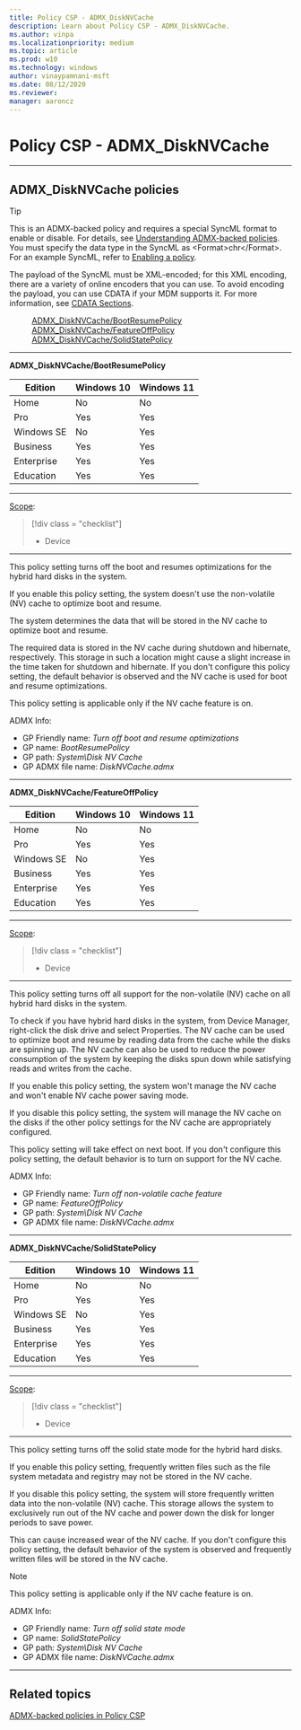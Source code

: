 ```yaml
---
title: Policy CSP - ADMX_DiskNVCache
description: Learn about Policy CSP - ADMX_DiskNVCache.
ms.author: vinpa
ms.localizationpriority: medium
ms.topic: article
ms.prod: w10
ms.technology: windows
author: vinaypamnani-msft
ms.date: 08/12/2020
ms.reviewer: 
manager: aaroncz
---
```


# Policy CSP - ADMX_DiskNVCache


<hr/>

<!--Policies-->
## ADMX_DiskNVCache policies  

> [!TIP]
> This is an ADMX-backed policy and requires a special SyncML format to enable or disable.  For details, see [Understanding ADMX-backed policies](./understanding-admx-backed-policies.md). 
> You must specify the data type in the SyncML as &lt;Format&gt;chr&lt;/Format&gt;. For an example SyncML, refer to [Enabling a policy](./understanding-admx-backed-policies.md#enabling-a-policy).
> 
> The payload of the SyncML must be XML-encoded; for this XML encoding, there are a variety of online encoders that you can use. To avoid encoding the payload, you can use CDATA if your MDM supports it.  For more information, see [CDATA Sections](http://www.w3.org/TR/REC-xml/#sec-cdata-sect).


<dl>
  <dd>
    <a href="#admx-disknvcache-bootresumepolicy">ADMX_DiskNVCache/BootResumePolicy</a>
  </dd>
  <dd>
    <a href="#admx-disknvcache-featureoffpolicy">ADMX_DiskNVCache/FeatureOffPolicy</a>
  </dd>
  <dd>
    <a href="#admx-disknvcache-solidstatepolicy">ADMX_DiskNVCache/SolidStatePolicy</a>
  </dd> 
</dl>


<hr/>

<!--Policy-->
<a href="" id="admx-disknvcache-bootresumepolicy"></a>**ADMX_DiskNVCache/BootResumePolicy**  
<!--SupportedSKUs-->

|Edition|Windows 10|Windows 11|
|--- |--- |--- |
|Home|No|No|
|Pro|Yes|Yes|
|Windows SE|No|Yes|
|Business|Yes|Yes|
|Enterprise|Yes|Yes|
|Education|Yes|Yes|

<!--/SupportedSKUs-->
<hr/>

<!--Scope-->
[Scope](./policy-configuration-service-provider.md#policy-scope):

> [!div class = "checklist"]
> * Device

<hr/>

<!--/Scope-->
<!--Description-->
This policy setting turns off the boot and resumes optimizations for the hybrid hard disks in the system.  

If you enable this policy setting, the system doesn't use the non-volatile (NV) cache to optimize boot and resume.  

The system determines the data that will be stored in the NV cache to optimize boot and resume. 

The required data is stored in the NV cache during shutdown and hibernate, respectively. This storage in such a location might cause a slight increase in the time taken for shutdown and hibernate.  If you don't configure this policy setting, the default behavior is observed and the NV cache is used for boot and resume optimizations. 

This policy setting is applicable only if the NV cache feature is on.

<!--/Description-->

<!--ADMXBacked-->
ADMX Info:  
-   GP Friendly name: *Turn off boot and resume optimizations*
-   GP name: *BootResumePolicy*
-   GP path: *System\Disk NV Cache*
-   GP ADMX file name: *DiskNVCache.admx*

<!--/ADMXBacked-->
<!--/Policy-->
<hr/>

<a href="" id="admx-disknvcache-featureoffpolicy"></a>**ADMX_DiskNVCache/FeatureOffPolicy**  
<!--SupportedSKUs-->

|Edition|Windows 10|Windows 11|
|--- |--- |--- |
|Home|No|No|
|Pro|Yes|Yes|
|Windows SE|No|Yes|
|Business|Yes|Yes|
|Enterprise|Yes|Yes|
|Education|Yes|Yes|

<!--/SupportedSKUs-->
<hr/>

<!--Scope-->
[Scope](./policy-configuration-service-provider.md#policy-scope):

> [!div class = "checklist"]
> * Device

<hr/>

<!--/Scope-->
<!--Description-->
This policy setting turns off all support for the non-volatile (NV) cache on all hybrid hard disks in the system. 

To check if you have hybrid hard disks in the system, from Device Manager, right-click the disk drive and select Properties. The NV cache can be used to optimize boot and resume by reading data from the cache while the disks are spinning up. The NV cache can also be used to reduce the power consumption of the system by keeping the disks spun down while satisfying reads and writes from the cache.  

If you enable this policy setting, the system won't manage the NV cache and won't enable NV cache power saving mode.  

If you disable this policy setting, the system will manage the NV cache on the disks if the other policy settings for the NV cache are appropriately configured. 

This policy setting will take effect on next boot.  If you don't configure this policy setting, the default behavior is to turn on support for the NV cache.

<!--/Description-->

<!--ADMXBacked-->
ADMX Info:  
-   GP Friendly name: *Turn off non-volatile cache feature*
-   GP name: *FeatureOffPolicy*
-   GP path: *System\Disk NV Cache*
-   GP ADMX file name: *DiskNVCache.admx*

<!--/ADMXBacked-->
<!--/Policy-->

<hr/>

<!--Policy-->
<a href="" id="admx-disknvcache-solidstatepolicy"></a>**ADMX_DiskNVCache/SolidStatePolicy**  
<!--SupportedSKUs-->

|Edition|Windows 10|Windows 11|
|--- |--- |--- |
|Home|No|No|
|Pro|Yes|Yes|
|Windows SE|No|Yes|
|Business|Yes|Yes|
|Enterprise|Yes|Yes|
|Education|Yes|Yes|

<!--/SupportedSKUs-->
<hr/>

<!--Scope-->
[Scope](./policy-configuration-service-provider.md#policy-scope):

> [!div class = "checklist"]
> * Device

<hr/>

<!--/Scope-->
<!--Description-->
This policy setting turns off the solid state mode for the hybrid hard disks.  

If you enable this policy setting, frequently written files such as the file system metadata and registry may not be stored in the NV cache.  

If you disable this policy setting, the system will store frequently written data into the non-volatile (NV) cache. This storage allows the system to exclusively run out of the NV cache and power down the disk for longer periods to save power.

This can cause increased wear of the NV cache.  If you don't configure this policy setting, the default behavior of the system is observed and frequently written files will be stored in the NV cache.  

>[!Note]
> This policy setting is applicable only if the NV cache feature is on.


<!--/Description-->

<!--ADMXBacked-->
ADMX Info:  
-   GP Friendly name: *Turn off solid state mode*
-   GP name: *SolidStatePolicy*
-   GP path: *System\Disk NV Cache*
-   GP ADMX file name: *DiskNVCache.admx*

<!--/ADMXBacked-->
<!--/Policy-->

<hr/>


<!--/Policies-->

## Related topics

[ADMX-backed policies in Policy CSP](./policies-in-policy-csp-admx-backed.md)
